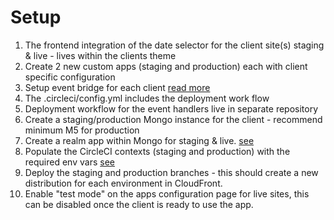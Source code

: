 # Setup

1. The frontend integration of the date selector for the client site(s) staging & live - lives within the clients theme
2. Create 2 new custom apps (staging and production) each with client specific configuration
3. Setup event bridge for each client [read more](https://shopify.dev/apps/webhooks/eventbridge)
4. The .circleci/config.yml includes the deployment work flow
5. Deployment workflow for the event handlers live in separate repository
6. Create a staging/production Mongo instance for the client - recommend minimum M5 for production
7. Create a realm app within Mongo for staging & live. [see](../../.REALM)
8. Populate the CircleCI contexts (staging and production) with the required env vars [see](../env/readme.md)
9. Deploy the staging and production branches - this should create a new distribution for each environment in CloudFront.
10. Enable "test mode" on the apps configuration page for live sites, this can be disabled once the client is ready to use the app.

